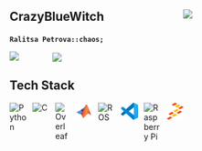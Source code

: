 ## CrazyBlueWitch <img align='right' src='https://user-images.githubusercontent.com/5713670/87202985-820dcb80-c2b6-11ea-9f56-7ec461c497c3.gif' width='200"'>
**`Ralitsa Petrova::chaos;`** 
<p align="bottom"><img align="left" width="25px" style="padding-right:50px;" src="https://media.tenor.com/H0YnlUFWJnIAAAAj/tardis-pixel-art.gif" />
  <img src="https://readme-typing-svg.demolab.com?font=Roboto+Slab&color=7A86F4&size=30&center=true&vCenter=true&width=450&duration=2200&pause=1000&lines=Science+Fiction;Robotics+Engineering;Machine+Learning;Neural+Networks;Embedded+Systems;Research+and+Development;Neuroscience;Open+Source;Digital+Twins;Advanced+Robotics;Internet+Freedom;Are+you+still+there?;" width="auto" height="35" style="vertical-align: middle;">
</p>

## Tech Stack

<img align="left" alt="Python" width="30px" style="padding-right:10px;" src="https://cdn.jsdelivr.net/gh/devicons/devicon/icons/python/python-original.svg" />
<img align="left" alt="C" width="30px" style="padding-right:10px;" src="https://cdn.jsdelivr.net/gh/devicons/devicon/icons/c/c-original.svg" />
<img align="left" alt="Overleaf" width="25px" style="padding-right:10px;" src="https://images.ctfassets.net/nrgyaltdicpt/451Wbu94Q1X3M5QIk74QLL/08e42061e965fb152a329ded74cdc3ce/overleaf-o-logo-primary.svg" />
<img align="left" alt="Matlab" width="30px" style="padding-right:10px;" src="https://github.com/devicons/devicon/blob/v2.16.0/icons/matlab/matlab-original.svg" />
<img align="left" alt="ROS" width="30px" style="padding-right:10px;" src="https://github.com/ros-infrastructure/artwork/blob/master/orgunits/ros.svg" />
<img align="left" alt="VSCode" width="30px" style="padding-right:10px;" src="https://github.com/devicons/devicon/blob/v2.16.0/icons/vscode/vscode-original.svg" />
<img align="left" alt="Raspberry Pi" width="30px" style="padding-right:10px;" src="https://cdn.jsdelivr.net/gh/devicons/devicon/icons/raspberrypi/raspberrypi-original.svg" />
<img align="left" alt="Freescale" width="30px" style="padding-right:10px;" src="https://github.com/BretStateham/Ingenu2Azure/blob/master/docs/images/Freescale%20Logo%20Dots%20Only.svg" />
